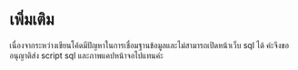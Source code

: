 # เพิ่มเติม
เนื่องจากระหว่างเขียนโค้ดมีปัญหาในการเชื่อมฐานข้อมูลและไม่สามารถเปิดหน้าเว็บ sql ได้ ค่ะจึงขออนุญาติส่ง script sql และภาพแคปหน้าจอไปแทนค่ะ

